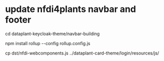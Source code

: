 # update nfdi4plants navbar and footer
cd dataplant-keycloak-theme/navbar-building

npm install 
rollup --config rollup.config.js


cp dst/nfdi-webcomponents.js ../dataplant-card-theme/login/resources/js/
